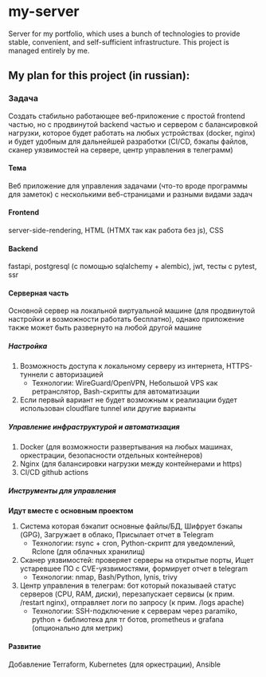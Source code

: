 # my-server
Server for my portfolio, which uses a bunch of technologies to provide stable, convenient, and self-sufficient infrastructure. This project is managed entirely by me.

## My plan for this project (in russian):

### Задача
Создать стабильно работающее веб-приложение с простой frontend  частью, но с продвинутой backend частью и сервером с балансировкой нагрузки, которое будет работать на любых устройствах (docker, nginx) и будет удобным для дальнейшей разработки (CI/CD, бэкапы файлов, сканер уязвимостей на сервере, центр управления в телеграмм)

#### Тема
Веб приложение для управления задачами (что-то вроде программы для заметок) с несколькими веб-страницами и разными видами задач

#### Frontend
server-side-rendering, HTML (HTMX так как работа без js), CSS

#### Backend
fastapi, postgresql (с помощью sqlalchemy + alembic), jwt, тесты с pytest, ssr

#### Серверная часть
Основной сервер на локальной виртуальной машине (для продвинутой настройки и возможности работать бесплатно), однако приложение также может быть развернуто на любой другой машине
##### Настройка
1. Возможность доступа к локальному серверу из интернета, HTTPS-туннели с авторизацией
	- Технологии: WireGuard/OpenVPN, Небольшой VPS как ретранслятор, Bash-скрипты для автоматизации
2. Если первый вариант не будет возможным к реализации будет использован cloudflare tunnel или другие варианты
##### Управление инфраструктурой и автоматизация
1. Docker (для возможности развертывания на любых машинах, оркестрации, безопасности отдельных контейнеров)
2. Nginx (для балансировки нагрузки между контейнерами и https)
3. CI/CD github actions
##### Инструменты для управления
**Идут вместе с основным проектом**
1. Система которая бэкапит основные файлы/БД, Шифрует бэкапы (GPG), Загружает в облако, Присылает отчет в Telegram
	- Технологии: rsync + cron, Python-скрипт для уведомлений, Rclone (для облачных хранилищ)
2. Сканер уязвимостей: проверяет серверы на открытые порты, Ищет устаревшее ПО с CVE-уязвимостями, формирует отчет в telegram
	- Технологии: nmap, Bash/Python, lynis, trivy
3. Центр управления в телеграм: бот который показываей статус серверов (CPU, RAM, диски), перезапускает сервисы (к прим. /restart nginx), 		   отправляет логи по запросу (к прим. /logs apache)
	- Технологии: SSH-подключение к серверам через paramiko, python + библиотека для тг ботов, prometheus и grafana (опционально для метрик)

#### Развитие
Добавление Terraform, Kubernetes (для оркестрации), Ansible

